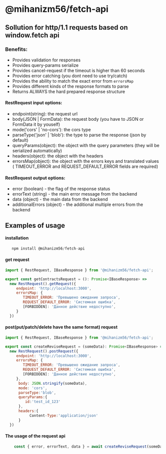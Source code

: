 # @mihanizm56/fetch-api

## Sollution for http/1.1 requests based on window.fetch api

### Benefits:
  - Provides validation for responses
  - Provides query-params serialize
  - Provides cancel-request if the timeout is higher than 60 seconds
  - Provides error catching (you dont need to use try/catch)
  - Provides the ability to match the exact error from `errorsMap`
  - Provides different kinds of the response formats to parse
  - Returns ALWAYS the hard prepared response structure

#### RestRequest input options:
 - endpoint(string): the request url
 - body(JSON | FormData): the request body (you have to JSON or FormData it by youself)
 - mode('cors' | 'no-cors'): the cors type
 - parseType('json' | 'blob'): the type to parse the response (json by default)
 - queryParams(object): the object with the query parameters (they will be serialized automatically)
 - headers(object): the object with the headers
 - errorsMap(object): the object with the errors keys and translated values (        TIMEOUT_ERROR and REQUEST_DEFAULT_ERROR fields are required)

#### RestRequest output options:
- error (boolean) - the flag of the response status
- errorText (string) - the main error message from the backend
- data (object) - the main data from the backend
- additionalErrors (object) - the additional multiple errors from the backend

## Examples of usage

#### installation

```javascript
   npm install @mihanizm56/fetch-api
```

#### get request
```javascript
import { RestRequest, IBaseResponse } from '@mihanizm56/fetch-api';

export const getContractsRequest = (): Promise<IBaseResponse> =>
  new RestRequest().getRequest({
     endpoint: 'http://localhost:3000',
     errorsMap: {
        TIMEOUT_ERROR: 'Превышено ожидание запроса',
        REQUEST_DEFAULT_ERROR: 'Системная ошибка',
        [FORBIDDEN]: 'Данное действие недоступно',
     }
  })
```

#### post(put/patch/delete have the same format) request
```javascript
import { RestRequest, IBaseResponse } from '@mihanizm56/fetch-api';

export const createReviseRequest = (someData): Promise<IBaseResponse> =>
  new RestRequest().postRequest({
     endpoint: 'http://localhost:3000',
     errorsMap: {
        TIMEOUT_ERROR: 'Превышено ожидание запроса',
        REQUEST_DEFAULT_ERROR: 'Системная ошибка',
        [FORBIDDEN]: 'Данное действие недоступно',
     },
      body: JSON.stringify(someData),
      mode: 'cors',
      parseType:'blob',
      queryParams:{
         id:'test_id_123'
      },
      headers:{
           Content-Type:'application/json'
      }
  })
```

#### The usage of the request api
```javascript
    const { error, errorText, data } = await createReviseRequest(someData);
```